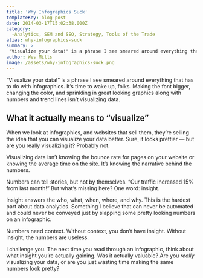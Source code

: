 ```yaml
---
title: 'Why Infographics Suck'
templateKey: blog-post
date: 2014-03-17T15:02:38.000Z
category: 
  -Analytics, SEM and SEO, Strategy, Tools of the Trade
alias: why-infographics-suck
summary: > 
 "Visualize your data!" is a phrase I see smeared around everything that has to do with infographics. It’s time to wake up, folks. Making the font bigger, changing the color, and sprinkling in great looking graphics along with numbers and trend lines isn’t visualizing data.
author: Wes Mills
image: /assets/why-infographics-suck.png
---
```


“Visualize your data!” is a phrase I see smeared around everything that has to do with infographics. It’s time to wake up, folks. Making the font bigger, changing the color, and sprinkling in great looking graphics along with numbers and trend lines isn’t visualizing data.

What it actually means to “visualize”
-------------------------------------

When we look at infographics, and websites that sell them, they’re selling the idea that you can visualize your data better. Sure, it looks prettier — but are you really visualizing it? Probably not.

Visualizing data isn’t knowing the bounce rate for pages on your website or knowing the average time on the site. It’s knowing the narrative behind the numbers.

Numbers can tell stories, but not by themselves. “Our traffic increased 15% from last month!” But what’s missing here? One word: insight.

Insight answers the who, what, when, where, and why. This is the hardest part about data analytics. Something I believe that can never be automated and could never be conveyed just by slapping some pretty looking numbers on an infographic.

Numbers need context. Without context, you don’t have insight. Without insight, the numbers are useless.

I challenge you. The next time you read through an infographic, think about what insight you’re actually gaining. Was it actually valuable? Are you _really_ visualizing your data, or are you just wasting time making the same numbers look pretty?
